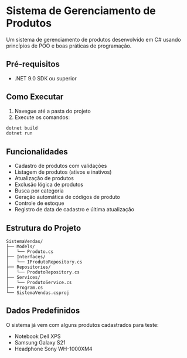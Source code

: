 # Sistema de Gerenciamento de Produtos

Um sistema de gerenciamento de produtos desenvolvido em C# usando princípios de POO e boas práticas de programação.

## Pré-requisitos

- .NET 9.0 SDK ou superior

## Como Executar

1. Navegue até a pasta do projeto
2. Execute os comandos:

```bash
dotnet build
dotnet run
```

## Funcionalidades

- Cadastro de produtos com validações
- Listagem de produtos (ativos e inativos)
- Atualização de produtos
- Exclusão lógica de produtos
- Busca por categoria
- Geração automática de códigos de produto
- Controle de estoque
- Registro de data de cadastro e última atualização

## Estrutura do Projeto

```
SistemaVendas/
├── Models/
│   └── Produto.cs
├── Interfaces/
│   └── IProdutoRepository.cs
├── Repositories/
│   └── ProdutoRepository.cs
├── Services/
│   └── ProdutoService.cs
├── Program.cs
└── SistemaVendas.csproj
```

## Dados Predefinidos

O sistema já vem com alguns produtos cadastrados para teste:

- Notebook Dell XPS
- Samsung Galaxy S21
- Headphone Sony WH-1000XM4

